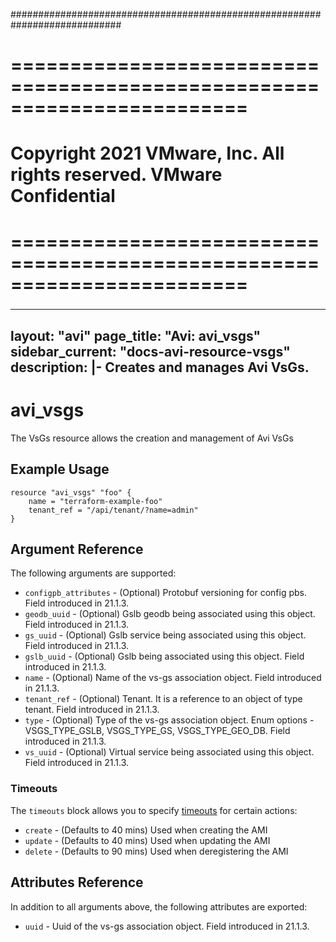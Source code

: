############################################################################
# ========================================================================
# Copyright 2021 VMware, Inc.  All rights reserved. VMware Confidential
# ========================================================================
###

<!--
    Copyright 2021 VMware, Inc.
    SPDX-License-Identifier: Mozilla Public License 2.0
-->
---
layout: "avi"
page_title: "Avi: avi_vsgs"
sidebar_current: "docs-avi-resource-vsgs"
description: |-
  Creates and manages Avi VsGs.
---

# avi_vsgs

The VsGs resource allows the creation and management of Avi VsGs

## Example Usage

```hcl
resource "avi_vsgs" "foo" {
    name = "terraform-example-foo"
    tenant_ref = "/api/tenant/?name=admin"
}
```

## Argument Reference

The following arguments are supported:

* `configpb_attributes` - (Optional) Protobuf versioning for config pbs. Field introduced in 21.1.3.
* `geodb_uuid` - (Optional) Gslb geodb being associated using this object. Field introduced in 21.1.3.
* `gs_uuid` - (Optional) Gslb service being associated using this object. Field introduced in 21.1.3.
* `gslb_uuid` - (Optional) Gslb being associated using this object. Field introduced in 21.1.3.
* `name` - (Optional) Name of the vs-gs association object. Field introduced in 21.1.3.
* `tenant_ref` - (Optional) Tenant. It is a reference to an object of type tenant. Field introduced in 21.1.3.
* `type` - (Optional) Type of the vs-gs association object. Enum options - VSGS_TYPE_GSLB, VSGS_TYPE_GS, VSGS_TYPE_GEO_DB. Field introduced in 21.1.3.
* `vs_uuid` - (Optional) Virtual service being associated using this object. Field introduced in 21.1.3.


### Timeouts

The `timeouts` block allows you to specify [timeouts](https://www.terraform.io/docs/configuration/resources.html#timeouts) for certain actions:

* `create` - (Defaults to 40 mins) Used when creating the AMI
* `update` - (Defaults to 40 mins) Used when updating the AMI
* `delete` - (Defaults to 90 mins) Used when deregistering the AMI

## Attributes Reference

In addition to all arguments above, the following attributes are exported:

* `uuid` -  Uuid of the vs-gs association object. Field introduced in 21.1.3.

